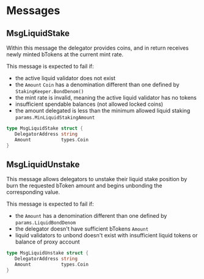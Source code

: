 <!-- order: 4 -->

# Messages

## MsgLiquidStake

Within this message the delegator provides coins, and in return receives newly minted bTokens at the current mint rate.

This message is expected to fail if:

- the active liquid validator does not exist
- the `Amount` `Coin` has a denomination different than one defined by `StakingKeeper.BondDenom()`
- the mint rate is invalid, meaning the active liquid validator has no tokens
- insufficient spendable balances (not allowed locked coins)
- the amount delegated is less than the minimum allowed liquid staking `params.MinLiquidStakingAmount`

```go
type MsgLiquidStake struct {
   DelegatorAddress string
   Amount           types.Coin
}
```

## MsgLiquidUnstake

This message allows delegators to unstake their liquid stake position by burn the requested bToken amount and begins unbonding the corresponding value.

This message is expected to fail if:

- the `Amount` has a denomination different than one defined by `params.LiquidBondDenom`
- the delegator doesn't have sufficient bTokens `Amount`
- liquid validators to unbond doesn't exist with insufficient liquid tokens or balance of proxy account


```go
type MsgLiquidUnstake struct {
   DelegatorAddress string
   Amount           types.Coin
}
```
